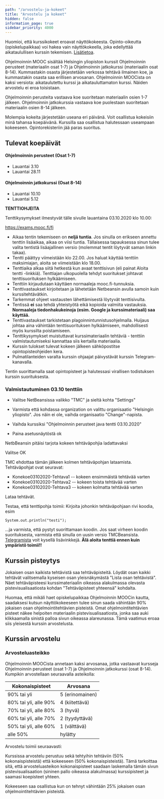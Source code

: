 ```yaml
---
path: "/arvostelu-ja-kokeet"
title: "Arvostelu ja kokeet"
hidden: false
information_page: true
sidebar_priority: 4000
---
```


<notice>Huomioi, että kurssikokeet eroavat näyttökokeesta. Opinto-oikeutta (opiskelupaikkaa) voi hakea vain näyttökokeella, joka edellyttää aikataulullisen kurssin tekemisen. [Lisätietoa](./opinto-oikeus).</notice>

Ohjelmoinnin MOOC sisältää Helsingin yliopiston kurssit Ohjelmoinnin perusteet (materiaalin osat 1-7) ja Ohjelmoinnin jatkokurssi (materiaalin osat 8-14). Kummastakin osasta järjestetään verkossa tehtävä ilmainen koe, ja kummastakin osasta saa erillisen arvosanan. Ohjelmoinnin MOOCista on kaksi versiota: aikataulutettu kurssi ja aikatauluttamaton kurssi. Näiden arvostelu ei eroa toisistaan.

Ohjelmoinnin perusteita vastaava koe suoritetaan materiaalin osien 1-7 jälkeen. Ohjelmoinnin jatkokurssia vastaava koe puolestaan suoritetaan materiaalin osien 8-14 jälkeen.

Molempia kokeita järjestetään useana eri päivänä. Voit osallistua kokeisiin minä tahansa koepäivänä. Kurssilla saa osallistua halutessaan useampaan kokeeseen. Opintorekisteriin jää paras suoritus.

## Tulevat koepäivät

#### Ohjelmoinnin perusteet (Osat 1-7)

* Lauantai 3.10
* Lauantai 28.11

#### Ohjelmoinnin jatkokurssi (Osat 8-14)

* Lauantai 10.10
* Lauantai 5.12

<text-box variant="hint" name="Kurssin kokeesta">

**TENTTIOHJEITA**

Tenttikysymykset ilmestyvät tälle sivulle lauantaina 03.10.2020 klo 10.00:

<a href="https://exams.mooc.fi/fi">https://exams.mooc.fi/fi</a>

* Aikaa tentin tekemiseen on **neljä tuntia**. Jos sinulla on erikseen annettu tenttin lisäaikaa, aikaa on viisi tuntia. Tällaisessa tapauksessa sinun tulee valita tentistä lisäajallinen versio (molemmat tentit löytyvät saman linkin takaa).
* Tentti päättyy viimeistään klo 22.00. Jos haluat käyttää tenttiin maksimiajan, aloita se viimeistään klo 18.00.
* Tenttiaika alkaa siitä hetkestä kun avaat tenttisivun (eli painat Aloita tentti -linkkiä). Tenttiajan ulkopuolella tehdyt suoritukset johtavat tenttisuorituksen hylkäämiseen.
* Tenttiin kirjaudutaan käyttäen normaaleja mooc.fi-tunnuksia.
* Tenttivastaukset kirjoitetaan ja lähetetään Netbeansin avulla samoin kuin kurssitehtävätkin.
* Tarkemmat ohjeet vastausten lähettämisestä löytyvät tenttisivulta.
* Tentissä **ei** saa tehdä yhteistyötä eikä kopioida valmiita vastauksia. **Normaaleja tiedonhakukeinoja (esim. Google ja kurssimateriaali) saa käyttää.**
* Tenttivastaukset tarkistetaan plagoinnintunnistusohjelmalla. Huijaus johtaa aina vähintään tenttisuorituksen hylkäämiseen, mahdollisesti myös kurssilta poistamiseen.
* Tenttikysymykset muistuttavat kurssimateriaalin tehtäviä - tenttiin valmistautumiseksi kannattaa siis kertailla materiaalia.
* Kurssin tulokset tulevat kokeen jälkeen sähköpostitse opintopisteohjeiden kera.
* Pulmatilanteiden varalta kurssin ohjaajat päivystävät kurssin Telegram-kanavalla.

Tentin suorittamalla saat opintopisteet ja halutessasi virallisen todistuksen kurssin suorituksesta.

</text-box>


### Valmistautuminen 03.10 tenttiin

*  Valitse NetBeansissa valikko "TMC" ja sieltä kohta "Settings"

*  Varmista että kohdassa organization on valittu organisaatio "Helsingin yliopisto". Jos näin ei ole, vaihda organisaatio "Change"-napista.

*  Vaihda kurssiksi "Ohjelmoinnin perusteet java tentti 03.10.2020"

*  Paina asetusnäytöstä ok

NetbBeansin pitäisi tarjota kokeen tehtäväpohjia ladattavaksi

Valitse OK

TMC ehdottaa tämän jälkeen kolmen tehtäväpohjan lataamista. Tehtäväpohjat ovat seuravat:

* Konekoe03102020-Tehtava1 -- kokeen ensimmäistä tehtävää varten
* Konekoe03102020-Tehtava2 -- kokeen toista tehtävää varten
* Konekoe03102020-Tehtava3 -- kokeen kolmatta tehtävää varten

Lataa tehtävät.

Testaa, että tenttipohja toimii: Kirjoita johonkin tehtäväpohjaan rivi koodia, esim

`System.out.println("testi");`

...ja varmista, että pystyt suorittamaan koodin. Jos saat virheen koodin suorituksesta, varmista että sinulla on uusin versio TMCBeansista. <a href="https://t.me/ohjelmointi20">Telegramista</a> voit kysellä lisävinkkejä. **Älä aloita tenttiä ennen kuin ympäristö toimii!!**

## Kurssin pisteytys

Jokaisen osan kaikista tehtävistä saa tehtäväpisteitä. Löydät osan kaikki tehtävät valitsemalla kyseisen osan yleisnäkymästä "Lista osan tehtävistä". Näet tehtäväpisteesi kurssimateriaalin oikeassa alakulmassa olevasta pistevisualisaatiosta kohdan "Tehtäväpisteet yhteensä" kohdalta.

Huomaa, että mikäli haet opiskelupaikkaa Ohjelmoinnin MOOCin kautta, saadaksesi kutsun näyttökokeeseen tulee sinun saada vähintään 90% jokaisen osan ohjelmointitehtävien pisteistä. Omat ohjelmointitehtävien pisteet näkee helpoiten materiaalin pistevisualisaatiosta, jonka saa auki klikkaamalla sinistä palloa sivun oikeassa alareunassa. Tämä vaatimus eroaa siis yleisestä kurssin arvostelusta.

## Kurssin arvostelu

### Arvosteluasteikko

Ohjelmoinnin MOOCista annetaan kaksi arvosanaa, jotka vastaavat kursseja Ohjelmoinnin perusteet (osat 1-7) ja Ohjelmoinnin jatkokurssi (osat 8-14). Kumpikin arvostellaan seuraavalla asteikolla:

<table>
    <thead>
    <tr>
        <th>Kokonaispisteet</th>
        <th>Arvosana</th>
    </tr>
    </thead>
    <tbody>
    <tr>
        <td>90% tai yli</td>
        <td>5 (erinomainen)</td>
    </tr>
    <tr>
        <td>80% tai yli, alle 90%</td>
        <td>4 (kiitettävä)</td>
    </tr>
    <tr>
        <td>70% tai yli, alle 80%</td>
        <td>3 (hyvä)</td>
    </tr>
    <tr>
        <td>60% tai yli, alle 70%</td>
        <td>2 (tyydyttävä)</td>
    </tr>
    <tr>
        <td>50% tai yli, alle 60%</td>
        <td>1 (välttävä)</td>
    </tr>
    <tr>
        <td>alle 50%</td>
        <td>hylätty</td>
    </tr>
    </tbody>
</table>

Arvostelu toimii seuraavasti:

Kurssissa arvostelu perustuu sekä tehtyihin tehtäviin (50% kokonaispisteistä) että kokeeseen (50% kokonaispisteistä). Tämä tarkoittaa sitä, että arvosteluasteikon kokonaispisteet saadaan laskemalla tämän sivun pistevisualisaation (sininen pallo oikeassa alakulmassa) kurssipisteet ja saamasi koepisteet yhteen.

Kokeeseen saa osallistua kun on tehnyt vähintään 25% jokaisen osan ohjelmointitehtävien pisteistä.

<!--
Aikatauluttamattomassa kurssiversiossa arvostelu perustuu täysin kokeeseen. Tällä kurssin versiolla arvosteluasteikon kokonaispisteet ovat siis pelkästään koepisteet.

Kokeeseen saa osallistua kun on saanut jokaisen osan ohjelmointitehtävien pisteistä vähintään 90%. -->
